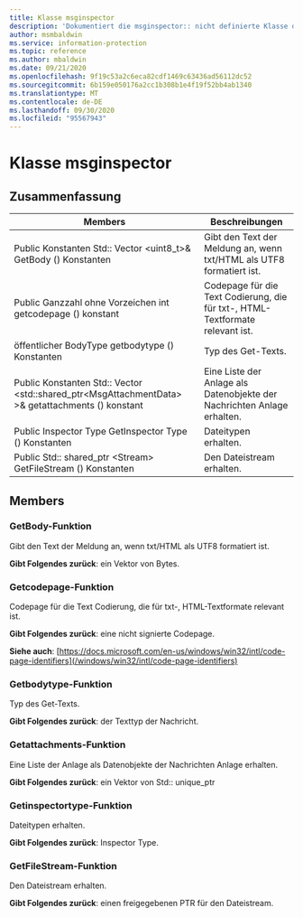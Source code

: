 ```yaml
---
title: Klasse msginspector
description: 'Dokumentiert die msginspector:: nicht definierte Klasse des Microsoft Information Protection (MIP) SDK.'
author: msmbaldwin
ms.service: information-protection
ms.topic: reference
ms.author: mbaldwin
ms.date: 09/21/2020
ms.openlocfilehash: 9f19c53a2c6eca82cdf1469c63436ad56112dc52
ms.sourcegitcommit: 6b159e050176a2cc1b308b1e4f19f52bb4ab1340
ms.translationtype: MT
ms.contentlocale: de-DE
ms.lasthandoff: 09/30/2020
ms.locfileid: "95567943"
---
```

# <a name="class-msginspector"></a>Klasse msginspector 
  
## <a name="summary"></a>Zusammenfassung
 Members                        | Beschreibungen                                
--------------------------------|---------------------------------------------
Public Konstanten Std:: Vector \<uint8_t\>& GetBody () Konstanten  |  Gibt den Text der Meldung an, wenn txt/HTML als UTF8 formatiert ist.
Public Ganzzahl ohne Vorzeichen int getcodepage () konstant  |  Codepage für die Text Codierung, die für txt-, HTML-Textformate relevant ist.
öffentlicher BodyType getbodytype () Konstanten  |  Typ des Get-Texts.
Public Konstanten Std:: Vector \<std::shared_ptr\<MsgAttachmentData\> \>& getattachments () konstant  |  Eine Liste der Anlage als Datenobjekte der Nachrichten Anlage erhalten.
Public Inspector Type GetInspector Type () Konstanten  |  Dateitypen erhalten.
Public Std:: shared_ptr \<Stream\> GetFileStream () Konstanten  |  Den Dateistream erhalten.
  
## <a name="members"></a>Members
  
### <a name="getbody-function"></a>GetBody-Funktion
Gibt den Text der Meldung an, wenn txt/HTML als UTF8 formatiert ist.

  
**Gibt Folgendes zurück**: ein Vektor von Bytes.
  
### <a name="getcodepage-function"></a>Getcodepage-Funktion
Codepage für die Text Codierung, die für txt-, HTML-Textformate relevant ist.

  
**Gibt Folgendes zurück**: eine nicht signierte Codepage. 
  
**Siehe auch**: [https://docs.microsoft.com/en-us/windows/win32/intl/code-page-identifiers](/windows/win32/intl/code-page-identifiers)
  
### <a name="getbodytype-function"></a>Getbodytype-Funktion
Typ des Get-Texts.

  
**Gibt Folgendes zurück**: der Texttyp der Nachricht.
  
### <a name="getattachments-function"></a>Getattachments-Funktion
Eine Liste der Anlage als Datenobjekte der Nachrichten Anlage erhalten.

  
**Gibt Folgendes zurück**: ein Vektor von Std:: unique_ptr<MsgAttachmentData>
  
### <a name="getinspectortype-function"></a>Getinspectortype-Funktion
Dateitypen erhalten.

  
**Gibt Folgendes zurück**: Inspector Type.
  
### <a name="getfilestream-function"></a>GetFileStream-Funktion
Den Dateistream erhalten.

  
**Gibt Folgendes zurück**: einen freigegebenen PTR für den Dateistream.